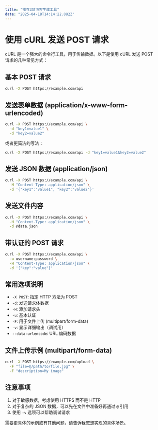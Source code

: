 ```yaml
---
title: "推荐3款博客生成工具"
date: "2025-04-18T14:14:22.082Z"
---
```


# 使用 cURL 发送 POST 请求

cURL 是一个强大的命令行工具，用于传输数据。以下是使用 cURL 发送 POST 请求的几种常见方式：

## 基本 POST 请求

```bash
curl -X POST https://example.com/api
```

## 发送表单数据 (application/x-www-form-urlencoded)

```bash
curl -X POST https://example.com/api \
  -d "key1=value1" \
  -d "key2=value2"
```

或者更简洁的写法：

```bash
curl -X POST https://example.com/api -d "key1=value1&key2=value2"
```

## 发送 JSON 数据 (application/json)

```bash
curl -X POST https://example.com/api \
  -H "Content-Type: application/json" \
  -d '{"key1":"value1", "key2":"value2"}'
```

## 发送文件内容

```bash
curl -X POST https://example.com/api \
  -H "Content-Type: application/json" \
  -d @data.json
```

## 带认证的 POST 请求

```bash
curl -X POST https://example.com/api \
  -u username:password \
  -H "Content-Type: application/json" \
  -d '{"key":"value"}'
```

## 常用选项说明

- `-X POST`: 指定 HTTP 方法为 POST
- `-d`: 发送请求体数据
- `-H`: 添加请求头
- `-u`: 基本认证
- `-F`: 用于文件上传 (multipart/form-data)
- `-v`: 显示详细输出（调试用）
- `--data-urlencode`: URL 编码数据

## 文件上传示例 (multipart/form-data)

```bash
curl -X POST https://example.com/upload \
  -F "file=@/path/to/file.jpg" \
  -F "description=My image"
```

## 注意事项

1. 对于敏感数据，考虑使用 HTTPS 而不是 HTTP
2. 对于复杂的 JSON 数据，可以先在文件中准备好再通过 `@` 引用
3. 使用 `-v` 选项可以帮助调试请求

需要更具体的示例或有其他问题，请告诉我您想实现的具体场景。
